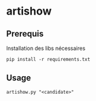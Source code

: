 # artishow

## Prerequis
Installation des libs nécessaires

    pip install -r requirements.txt

    
## Usage


    artishow.py "<candidate>"
